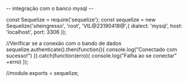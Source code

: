-- integração com o banco mysql --

const Sequelize = require('sequelize');
const sequelize = new Sequelize('siteingresso', 'root', 'VtL@23190418@',{
    dialect: 'mysql',
    host: 'localhost',
    port: 3306
});

//Verificar se a conexão com o bando de dados 
sequelize.authenticate().then(function(){
    console.log("Conectado com sucesso!")
}).catch(function(erro){
    console.log("Falha ao se conectar" +erro)
});

//module.exports = sequelize;


